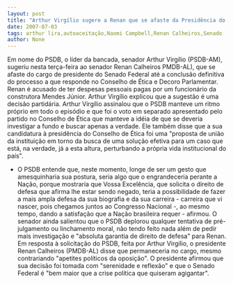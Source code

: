 ```yaml
---
layout: post
title: "Arthur Virgílio sugere a Renan que se afaste da Presidência do Senado. Renan não aceita"
date: 2007-07-03
tags: arthur lira,autoaceitação,Naomi Campbell,Renan Calheiros,Senado
author: None
---
```

Em nome do PSDB, o l&iacute;der da bancada, senador Arthur Virg&iacute;lio (PSDB-AM), sugeriu nesta ter&ccedil;a-feira ao senador Renan Calheiros PMDB-AL), que se afaste do cargo de presidente do Senado Federal at&eacute; a conclus&atilde;o definitiva do processo a que responde no Conselho de &Eacute;tica e Decoro Parlamentar. Renan &eacute; acusado de ter despesas pessoais pagas por um funcion&aacute;rio da construtora Mendes J&uacute;nior. Arthur Virg&iacute;lio explicou que a sugest&atilde;o &eacute; uma decis&atilde;o partid&aacute;ria.
Arthur Virg&iacute;lio assinalou que o PSDB manteve um ritmo pr&oacute;prio em todo o epis&oacute;dio e que foi o voto em separado apresentado pelo partido no Conselho de &Eacute;tica que manteve a id&eacute;ia de que se deveria investigar a fundo e buscar apenas a verdade. Ele tamb&eacute;m disse que a sua candidatura &agrave; presid&ecirc;ncia do Conselho de &Eacute;tica foi uma &quot;proposta de uni&atilde;o da institui&ccedil;&atilde;o em torno da busca de uma solu&ccedil;&atilde;o efetiva para um caso que est&aacute;, na verdade, j&aacute; a esta altura, perturbando a pr&oacute;pria vida institucional do pa&iacute;s&quot;.
- O PSDB entende que, neste momento, longe de ser um gesto que amesquinharia sua postura, seria algo que o engrandeceria perante a Na&ccedil;&atilde;o, porque mostraria que Vossa Excel&ecirc;ncia, que solicita o direito de defesa que afirma lhe estar sendo negado, teria a possibilidade de fazer a mais ampla defesa da sua biografia e da sua carreira - carreira que vi nascer, pois chegamos juntos ao Congresso Nacional -, ao mesmo tempo, dando a satisfa&ccedil;&atilde;o que a Na&ccedil;&atilde;o brasileira requer - afirmou. 
O senador ainda salientou que o PSDB deplorou qualquer tentativa de pr&eacute;-julgamento ou linchamento moral, n&atilde;o tendo feito nada al&eacute;m de pedir mais investiga&ccedil;&atilde;o e &quot;absoluta garantia de direito de defesa&quot; para Renan. 
Em resposta &agrave; solicita&ccedil;&atilde;o do PSDB, feita por Arthur Virg&iacute;lio, o presidente Renan Calheiros (PMDB-AL) disse que permaneceria no cargo, mesmo contrariando &quot;apetites pol&iacute;ticos da oposi&ccedil;&atilde;o&quot;. 
O presidente afirmou que sua decis&atilde;o foi tomada com &quot;serenidade e reflex&atilde;o&quot; e que o Senado Federal &eacute; &quot;bem maior que a crise pol&iacute;tica que quiseram agigantar&quot;. 